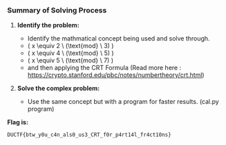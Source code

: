 ### Summary of Solving Process

1. **Identify the problem:**
   - Identify the mathmatical concept being used and solve through.
   - \( x \equiv 2 \ (\text{mod} \ 3) \)
   - \( x \equiv 4 \ (\text{mod} \ 5) \)
   - \( x \equiv 5 \ (\text{mod} \ 7) \)
   - and then applying the CRT Formula (Read more here : https://crypto.stanford.edu/pbc/notes/numbertheory/crt.html)


2. **Solve the complex problem:**
   -  Use the same concept but with a program for faster results. (cal.py program)


**Flag is:**
```
DUCTF{btw_y0u_c4n_als0_us3_CRT_f0r_p4rt14l_fr4ct10ns}
```
